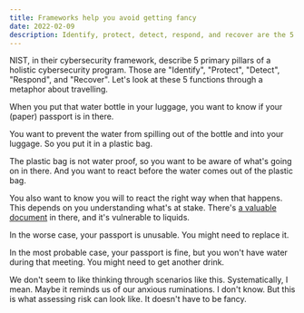 ```yaml
---
title: Frameworks help you avoid getting fancy
date: 2022-02-09
description: Identify, protect, detect, respond, and recover are the 5 primary pillars of a holistic cybersecurity program.
---
```


NIST, in their cybersecurity framework, describe 5 primary pillars of a holistic cybersecurity program. Those are "Identify", "Protect", "Detect", "Respond", and "Recover". Let's look at these 5 functions through a metaphor about travelling.

When you put that water bottle in your luggage, you want to know if your (paper) passport is in there.

You want to prevent the water from spilling out of the bottle and into your luggage. So you put it in a plastic bag. 

The plastic bag is not water proof, so you want to be aware of what's going on in there. And you want to react before the water comes out of the plastic bag.

You also want to know you will to react the right way when that happens. This depends on you understanding what's at stake. There's [a valuable document](/blog/should-you-keep-an-inventory) in there, and it's vulnerable to liquids.

In the worse case, your passport is unusable. You might need to replace it. 

In the most probable case, your passport is fine, but you won't have water during that meeting. You might need to get another drink.

We don't seem to like thinking through scenarios like this. Systematically, I mean. Maybe it reminds us of our anxious ruminations. I don't know. But this is what assessing risk can look like. It doesn't have to be fancy.
